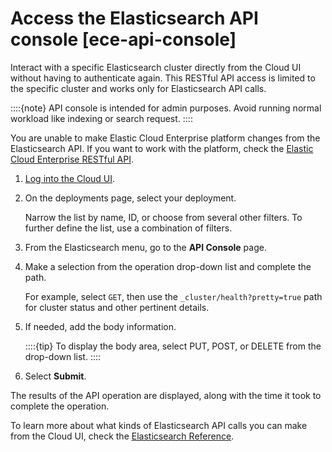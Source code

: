 # Access the Elasticsearch API console [ece-api-console]

Interact with a specific Elasticsearch cluster directly from the Cloud UI without having to authenticate again. This RESTful API access is limited to the specific cluster and works only for Elasticsearch API calls.

::::{note} 
API console is intended for admin purposes. Avoid running normal workload like indexing or search request.
::::


You are unable to make Elastic Cloud Enterprise platform changes from the Elasticsearch API. If you want to work with the platform, check the [Elastic Cloud Enterprise RESTful API](cloud://docs/reference/cloud/cloud-enterprise/restful-api.md).

1. [Log into the Cloud UI](../../../deploy-manage/deploy/cloud-enterprise/log-into-cloud-ui.md).
2. On the deployments page, select your deployment.

    Narrow the list by name, ID, or choose from several other filters. To further define the list, use a combination of filters.

3. From the Elasticsearch menu, go to the **API Console** page.
4. Make a selection from the operation drop-down list and complete the path.

    For example, select `GET`, then use the `_cluster/health?pretty=true` path for cluster status and other pertinent details.

5. If needed, add the body information.

    ::::{tip} 
    To display the body area, select PUT, POST, or DELETE from the drop-down list.
    ::::

6. Select **Submit**.

The results of the API operation are displayed, along with the time it took to complete the operation.

To learn more about what kinds of Elasticsearch API calls you can make from the Cloud UI, check the [Elasticsearch Reference](https://www.elastic.co/guide/en/elasticsearch/reference/current).

